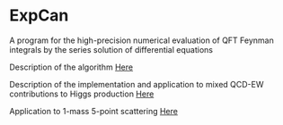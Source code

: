 
# ExpCan

A program for the high-precision numerical evaluation of QFT Feynman integrals by the series solution of differential equations

Description of the algorithm [Here](https://arxiv.org/pdf/1907.13234.pdf)

Description of the implementation and application to mixed QCD-EW contributions to Higgs production [Here](https://arxiv.org/pdf/2010.09451.pdf)

Application to 1-mass 5-point scattering [Here](https://arxiv.org/pdf/2005.04195.pdf)
